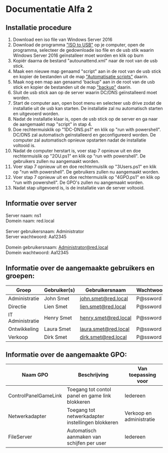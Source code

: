 # Documentatie Alfa 2
## Installatie procedure
1. Download een iso file van Windows Server 2016
2. Download de programma ["ISO to USB"](http://www.isotousb.com) op je computer, open de programma, selecteer de gedownloade iso file en de usb stik waarin Windows Server 2016 geïnstalleer moet worden en klik op burn
3. Kopiër daarna de bestand "autounattend.xml" naar de root van de usb stick.
4. Maak een nieuwe map genaamd "script" aan in de root van de usb stick en kopier de bestanden uit de map ["Automatisatie scripts"](https://github.com/HoGentTIN/p3ops-red/tree/master/Alfa%202%20-%20DC%20%26%20DNS/Automatisatie%20scripts) daarin.
5. Maak nog een map aan genaamd 'backup" aan in de root van de usb stick en kopier de bestanden uit de map ["backup"](https://github.com/HoGentTIN/p3ops-red/tree/master/Alfa%202%20-%20DC%20%26%20DNS/Automatisatie%20scripts/backup) daarin.
6. Sluit de usb stick aan op de server waarin DC/DNS geïnstalleerd moet worden. 
7. Start de computer aan, open boot menu en selecteer usb drive zodat de installatie uit de usb kan starten. De installatie zal nu automatisch starten en uitgevoerd worden.
9. Nadat de installatie klaar is, open de usb stick op de server en ga naar de aangemaakt map "script" in stap 4.
9. Doe rechtermuisklik op "1DC-DNS.ps1" en klik op "run with powershell". DC/DNS zal automatisch geïnstalleerd en geconfigureerd worden. De computer zal automatisch opnieuw opstarten nadat de installatie voltooid is.
10. Nadat de computer herstart is, voer stap 7 opnieuw uit en doe rechtermuislik op "2OU.ps1" en klik op "run with powershell". De gebruikers zullen nu aangemaakt worden.
11. Voer stap 7 opnieuw uit en doe rechtermuislik op "3Users.ps1" en klik op "run with powershell". De gebruikers zullen nu aangemaakt worden.
12. Voer stap 7 opnieuw uit en doe rechtermuislik op "4GPO.ps1" en klik op "run with powershell". De GPO's zullen nu aangemaakt worden.
12. Nadat stap uitgevoerd is, is de installatie van de server voltooid.

## Informatie over server
Server naam: ns1 <br>
Domein naam: red.local<br>
<br>
Server gebruikersnaam: Administrator<br>
Server wachtwoord: Aa12345<br>
<br>
Domein gebruikersnaam: Administrator@red.local<br>
Domein wachtwoord: Aa12345<br>

## Informatie over de aangemaakte gebruikers en groepen:


| Groep            | Gebruiker(s)                 | Gebruikersnaam | Wachtwoord  |
|------------------|------------------------------|------------------------------|------------------------------|
| Administratie    | John Smet | john.smet@red.local| P@ssword|
| Directie         | Lien Smet                 | lien.smet@red.local| P@ssword |
| IT Administratie | Henry Smet                 | henry.smet@red.local | P@ssword|
| Ontwikkeling     | Laura Smet              | laura.smet@red.local | P@ssword |
| Verkoop          | Dirk Smet                | dirk.smet@red.local | P@ssword |

## Informatie over de aangemaakte GPO:
| Naam GPO            | Beschrijving                 | Van toepassing voor                 |
|------------------|------------------------------|------------------------------|
| ControlPanelGameLink    | Toegang tot contol panel en game link blokkeren | Iedereen|
| Netwerkadapter         | Toegang tot netwerkadapter instellingen blokkeren               | Verkoop en administratie|
| FileServer | Automatisch aanmaken van schijfen per user                 | Iedereen|




